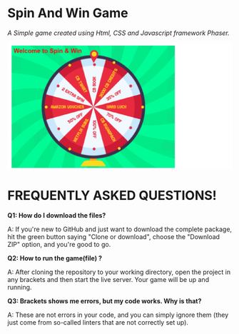 # Spin And Win Game

*A Simple game created using Html, CSS and Javascript framework Phaser.*


![Image](./Assets/WheelAnimation.gif) 


# FREQUENTLY ASKED QUESTIONS!

**Q1: How do I download the files?**

A: If you're new to GitHub and just want to download the complete package, hit the green button saying "Clone or download", choose the "Download ZIP" option, and you're good to go.


**Q2: How to run the game(file) ?**

A: After cloning the repository to your working directory, open the project in any brackets and then start the live server. Your game will be up and running.   

**Q3: Brackets shows me errors, but my code works. Why is that?**

A: These are not errors in your code, and you can simply ignore them (they just come from so-called linters that are not correctly set up).
